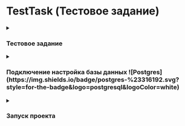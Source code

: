 # TestTask (Тестовое задание)
<details close>
    <summary>
        <h3>Тестовое задание</h3>
    </summary>
Разработать веб-сервис на базе Asp Net MVC, для имитации внесения платежей в 
банковские системы. Требуется реализовать все функции CRUD.

- [x] 1.1) Внесение данных выполнять посредством ajax запросов при нажатии на кнопку 
«Отправить». 
- [x] 1.2) Если поле «Валюта» не заполнено – кнопка «Отправить» должна быть 
неактивна.
- [x] 1.3) Предусмотреть валидацию текстового поля с валютой, как на стороне 
клиента, так и на стороне сервера.
- [x] 1.4) Перед отправкой требуется обязательно выбрать банк-получатель из выпадающего 
списка. 
- [x] 1.5) Список банков в выпадающем списке необходимо получать со стороны 
сервера, при входе на страницу. 
- [x] 1.6) Задать список банков требуется в виде перечисления enum.

- [x] 2.1) Результатам операции Create – является суммирование активов банка по логике, 
присущей каждому банку отдельно (см. пункт 3). Если в банке было 200 у.е., а при 
нажатии на «Отправить» было указано 100 у.е. – результатом будет их сумма, т.е. 300 y.e.  
- [x] 2.2) Операции update, delete и read требуется реализовать только в виде rest-api в этом же 
приложении. 
- [x] 2.3) Update –на входе указать – «Банк» и «сумму», которую требуется установить. Если в 
банке хранилось 400 y.e., а было передано 200 – результатом будет замена активов 
указанного банка на 200.
- [x] 2.4) Delete – указать название банка, при выполнении операции «обнулить» активы банка.
- [x] 2.5) Read – вывести список активов всех банков в виде json.

- [x] 3.1) Разрешается использовать любую базу данных (MySql, Postgres и т.д.)
- [x] 3.2) Данные в базе данных должны храниться в единственной таблице «banks_total» с 3 
полями: id (задать в виде GUID), bank (банк, сопоставимый с перечислением enum на 
стороне сервера), total (сумма активов).
- [x] 3.3) Запрещено использовать готовые ORM. Необходимо написать собственную обертку 
для запросов к базе данных в виде подключаемой .dll библиотеки.

- [x] 4.1) При внесении активов в банк – требуется, не прибегая к базе данных реализовать 
следующую логику.
- [x] 4.2) При внесении активов для первого банка – умножать сумму на 3. Т.е. было введено в 
поле «валюта» значение 100 – внесено будет 300.
- [x] 4.3) Для второго банка – вычитать 50%.
- [x] 4.4) Для третьего – добавлять 50% и вычитать 100, результатом этой операции должно быть 
неотрицательное число, т.е. если в итоге операции вышло число «-30» - необходимо 
привести его к нулю.
- [x] 4.5) Для всех остальных банков реализовать логику по умолчанию: вносить то число, 
которые было указано в поле «Валюта».
- [x] 4.6) Разделение логики реализовать, прибегнув к паттерну «Strategy».

- [x] 5.1) Написать Unit тест для данной логики. Расположения теста логики `\xUnitTest\Stratrgy\TotalContext.cs`
</details>

<details close>
    <summary>
        <h3>Подключение настройка базы данных ![Postgres](https://img.shields.io/badge/postgres-%23316192.svg?style=for-the-badge&logo=postgresql&logoColor=white)</h3>
    </summary>

В файле `\Api\appsettings.json` добавляем строку подключения `ConnectionStrings -> DBConnection` для базы данных `Postgres`
```json
{
  "Logging": {
    "LogLevel": {
      "Default": "Information",
      "Microsoft.AspNetCore": "Warning"
    }
  },
  "AllowedHosts": "*",
  "ConnectionStrings": {
    "DBConnection": "Host=localhost;Port=5432;Database=TestTaskDB;Username=postgres;Password=123456"
  }
}
```
Поставте `Прокет для запуска` -> `Api`
Откройте `Консоль диспетчера пакетов`, и в консоли установите `Проект по умолчанию` -> `Infrastructure`, затем по очереди вводим две команды
```
PM> Add-Migration Initial_0 -Context ApplicationDbContext
PM> Update-Database -Context ApplicationDbContext
```
## Скриншот результата создание таблицы «banks_total» в базе «TestTaskDB»
![screenshot_0](https://github.com/DmitriyVasilenko/TestTask/img/screenshot_0.png)
</details>

<details close>
    <summary>
        <h3>Запуск проекта</h3>
    </summary>

Поставите `Проект для запуска` -> `Api` и `Web`
## Скриншот запущенного проекта Api
![screenshot_1](https://github.com/DmitriyVasilenko/TestTask/img/screenshot_1.png)
## Скриншот запущенного проекта Web
![screenshot_2](https://github.com/DmitriyVasilenko/TestTask/img/screenshot_2.png)
## Скриншот модального окна в запущенном проекте Web
![screenshot_2](https://github.com/DmitriyVasilenko/TestTask/img/screenshot_2.png)
</details>
